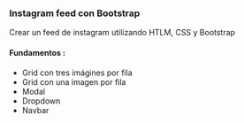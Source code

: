 ### Instagram feed con Bootstrap
Crear un feed de instagram utilizando HTLM, CSS y Bootstrap

 #### Fundamentos :

- Grid con tres imágines por fila
- Grid con una imagen por fila
- Modal
- Dropdown
- Navbar
